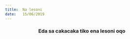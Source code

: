 ```yaml
---
title:  Na lesoni
date:   15/06/2019
---
```


### <center>Eda sa cakacaka tiko ena lesoni oqo</center>
